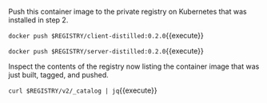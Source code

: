 Push this container image to the private registry on Kubernetes that was installed in step 2.

`docker push $REGISTRY/client-distilled:0.2.0`{{execute}}

`docker push $REGISTRY/server-distilled:0.2.0`{{execute}}

Inspect the contents of the registry now listing the container image that was just built, tagged, and pushed.

`curl $REGISTRY/v2/_catalog | jq`{{execute}}
